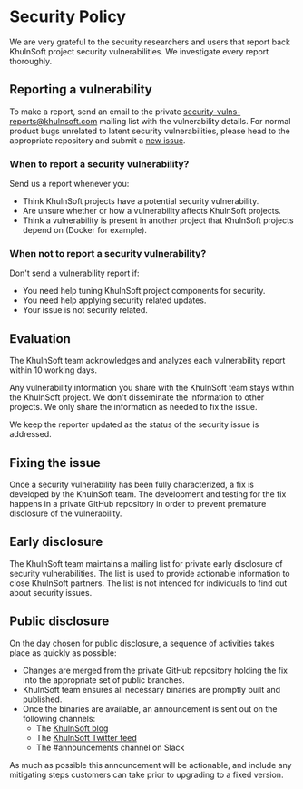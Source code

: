 # Security Policy
We are very grateful to the security researchers and users that report
back KhulnSoft project security vulnerabilities. We investigate every report thoroughly.

## Reporting a vulnerability
To make a report, send an email to the private
[security-vulns-reports@khulnsoft.com](mailto:security-vulns-reports@khulnsoft.com)
mailing list with the vulnerability details. For normal product bugs
unrelated to latent security vulnerabilities, please head to
the appropriate repository and submit a [new issue](../../issues/new/choose).

### When to report a security vulnerability?

Send us a report whenever you:

- Think KhulnSoft projects have a potential security vulnerability.
- Are unsure whether or how a vulnerability affects KhulnSoft projects.
- Think a vulnerability is present in another project that KhulnSoft projects
depend on (Docker for example).

### When not to report a security vulnerability?

Don't send a vulnerability report if:

- You need help tuning KhulnSoft project components for security.
- You need help applying security related updates.
- Your issue is not security related.

## Evaluation

The KhulnSoft team acknowledges and analyzes each vulnerability report within 10 working days.

Any vulnerability information you share with the KhulnSoft team stays
within the KhulnSoft project. We don't disseminate the information to other
projects. We only share the information as needed to fix the issue.

We keep the reporter updated as the status of the security issue is addressed.

## Fixing the issue

Once a security vulnerability has been fully characterized, a fix is developed by the KhulnSoft team.
The development and testing for the fix happens in a private GitHub repository in order to prevent
premature disclosure of the vulnerability.

## Early disclosure

The KhulnSoft team maintains a mailing list for private early disclosure of security vulnerabilities. 
The list is used to provide actionable information to close KhulnSoft partners. The list is not intended 
for individuals to find out about security issues.

## Public disclosure

On the day chosen for public disclosure, a sequence of activities takes place as quickly as possible:

- Changes are merged from the private GitHub repository holding the fix into the appropriate set of public
branches.
- KhulnSoft team ensures all necessary binaries are promptly built and published.
- Once the binaries are available, an announcement is sent out on the following channels:
  - The [KhulnSoft blog](https://khulnsoft.com/blog/)
  - The [KhulnSoft Twitter feed](https://twitter.com/khulnsoft)
  - The #announcements channel on Slack

As much as possible this announcement will be actionable, and include any mitigating steps customers can take prior to
upgrading to a fixed version. 
